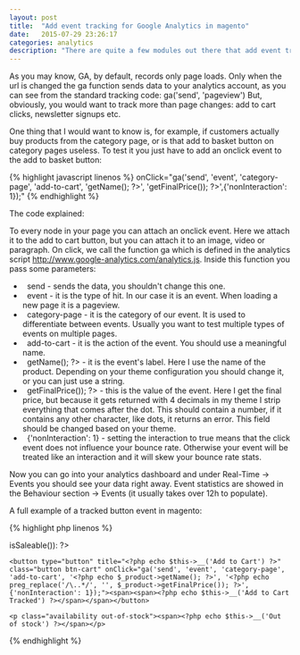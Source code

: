```yaml
---
layout: post
title:  "Add event tracking for Google Analytics in magento"
date:   2015-07-29 23:26:17
categories: analytics
description: "There are quite a few modules out there that add event tracking to magento. Unless you want a complex tracking system, tracking events with Google Analytics can be done with a few lines of code. No need for extensions."
---
```

As you may know, GA, by default, records only page loads. Only when the url is changed the <span class="code">ga function</span> sends data to your analytics account, as you can see from the standard tracking code: <span class="code">ga('send', 'pageview')</span> But, obviously, you would want to track more than page changes: add to cart clicks, newsletter signups etc.

One thing that I would want to know is, for example, if customers actually buy products from the category page, or is that add to basket button on category pages useless. To test it you just have to add an <span class="code">onclick event</span> to the add to basket button:

{% highlight javascript linenos %}
onClick="ga('send', 'event', 'category-page', 'add-to-cart', '<?php echo $_product->getName(); ?>', '<?php echo preg_replace('/\..*/', '', $_product->getFinalPrice()); ?>',{'nonInteraction': 1});"
{% endhighlight %}

The code explained:

To every node in your page you can attach an onclick event. Here we attach it to the add to cart button, but you can attach it to an image, video or paragraph. On click, we call the <span class="code">function ga</span> which is defined in the analytics script <span class="code">http://www.google-analytics.com/analytics.js</span>. Inside this function you pass some parameters:

<ul class="cool-bullet lists">
<li>&nbsp; send - sends the data, you shouldn't change this one.</li>
<li>&nbsp; event - it is the type of hit. In our case it is an event. When loading a new page it is a pageview.</li>
<li>&nbsp; category-page - it is the category of our event. It is used to differentiate between events. Usually you want to test multiple types of events on multiple pages.</li>
<li>&nbsp; add-to-cart - it is the action of the event. You should use a meaningful name.</li>
<li>&nbsp; <?php //echo $_product->getName(); ?> - it is the event's label. Here I use the name of the product. Depending on your theme configuration you should change it, or you can just use a string.</li>
<li>&nbsp; <?php //echo preg_replace('/\..*/', '', $_product->getFinalPrice()); ?> - this is the value of the event. Here I get the final price, but because it gets returned with 4 decimals in my theme I strip everything that comes after the dot. This should contain a number, if it contains any other character, like dots, it returns an error. This field should be changed based on your theme.</li>
<li>&nbsp; {'nonInteraction': 1} - setting the interaction to true means that the click event does not influence your bounce rate. Otherwise your event will be treated like an interaction and it will skew your bounce rate stats.</li>
</ul>

Now you can go into your analytics dashboard and under Real-Time -> Events you should see your data right away. Event statistics are showed in the Behaviour section -> Events (it usually takes over 12h to populate).

A full example of a tracked button event in magento:

{% highlight php linenos %}
<?php if($_product->isSaleable()): ?>
    <button type="button" title="<?php echo $this->__('Add to Cart') ?>" class="button btn-cart" onClick="ga('send', 'event', 'category-page', 'add-to-cart', '<?php echo $_product->getName(); ?>', '<?php echo preg_replace('/\..*/', '', $_product->getFinalPrice()); ?>',{'nonInteraction': 1});"><span><span><?php echo $this->__('Add to Cart Tracked') ?></span></span></button>
<?php else: ?>
    <p class="availability out-of-stock"><span><?php echo $this->__('Out of stock') ?></span></p>
<?php endif; ?>
{% endhighlight %}

